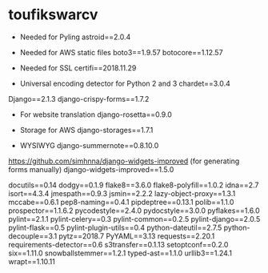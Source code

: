 # toufikswarcv



- Needed for Pyling
astroid==2.0.4

- Needed for AWS static files
boto3==1.9.57
botocore==1.12.57

- Needed for SSL
certifi==2018.11.29

- Universal encoding detector for Python 2 and 3
chardet==3.0.4

Django==2.1.3
django-crispy-forms==1.7.2

- For website translation
django-rosetta==0.9.0

- Storage for AWS
django-storages==1.7.1

- WYSIWYG
django-summernote==0.8.10.0

https://github.com/simhnna/django-widgets-improved (for generating forms manually)
django-widgets-improved==1.5.0


docutils==0.14
dodgy==0.1.9
flake8==3.6.0
flake8-polyfill==1.0.2
idna==2.7
isort==4.3.4
jmespath==0.9.3
jsmin==2.2.2
lazy-object-proxy==1.3.1
mccabe==0.6.1
pep8-naming==0.4.1
pipdeptree==0.13.1
polib==1.1.0
prospector==1.1.6.2
pycodestyle==2.4.0
pydocstyle==3.0.0
pyflakes==1.6.0
pylint==2.1.1
pylint-celery==0.3
pylint-common==0.2.5
pylint-django==2.0.5
pylint-flask==0.5
pylint-plugin-utils==0.4
python-dateutil==2.7.5
python-decouple==3.1
pytz==2018.7
PyYAML==3.13
requests==2.20.1
requirements-detector==0.6
s3transfer==0.1.13
setoptconf==0.2.0
six==1.11.0
snowballstemmer==1.2.1
typed-ast==1.1.0
urllib3==1.24.1
wrapt==1.10.11
